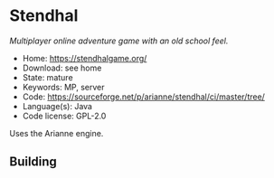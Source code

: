 # Stendhal

_Multiplayer online adventure game with an old school feel._

- Home: https://stendhalgame.org/
- Download: see home
- State: mature
- Keywords: MP, server
- Code: https://sourceforge.net/p/arianne/stendhal/ci/master/tree/
- Language(s): Java
- Code license: GPL-2.0

Uses the Arianne engine.

## Building
